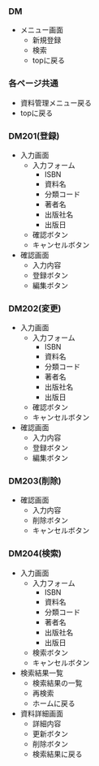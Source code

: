 ### DM
- メニュー画面
  - 新規登録
  - 検索
  - topに戻る

### 各ページ共通
- 資料管理メニュー戻る
- topに戻る

### DM201(登録)
- 入力画面
  - 入力フォーム
    - ISBN
    - 資料名
    - 分類コード
    - 著者名
    - 出版社名
    - 出版日
  - 確認ボタン 
  - キャンセルボタン
- 確認画面
    - 入力内容
    - 登録ボタン
    - 編集ボタン

### DM202(変更)
- 入力画面
  - 入力フォーム
    - ISBN
    - 資料名
    - 分類コード
    - 著者名
    - 出版社名
    - 出版日
  - 確認ボタン 
  - キャンセルボタン
- 確認画面
    - 入力内容
    - 登録ボタン
    - 編集ボタン

### DM203(削除)
- 確認画面
    - 入力内容
    - 削除ボタン
    - キャンセルボタン

### DM204(検索)
- 入力画面
  - 入力フォーム
    - ISBN
    - 資料名
    - 分類コード
    - 著者名
    - 出版社名
    - 出版日
  - 検索ボタン 
  - キャンセルボタン
- 検索結果一覧
  - 検索結果の一覧
  - 再検索
  - ホームに戻る
- 資料詳細画面
  -  詳細内容
  -  更新ボタン
  -  削除ボタン
  -  検索結果に戻る
